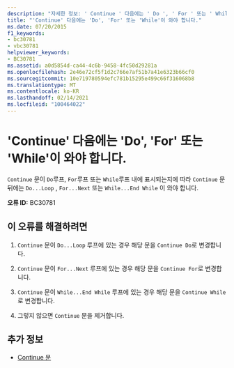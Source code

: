 ```yaml
---
description: "자세한 정보: ' Continue ' 다음에는 ' Do ', ' For ' 또는 ' While '이와 야 합니다."
title: "'Continue' 다음에는 'Do', 'For' 또는 'While'이 와야 합니다."
ms.date: 07/20/2015
f1_keywords:
- bc30781
- vbc30781
helpviewer_keywords:
- BC30781
ms.assetid: a0d5854d-ca44-4c6b-9458-4fc50d29281a
ms.openlocfilehash: 2e46e72cf5f1d2c766e7af51b7a41e6323b66cf0
ms.sourcegitcommit: 10e719780594efc781b15295e499c66f316068b8
ms.translationtype: MT
ms.contentlocale: ko-KR
ms.lasthandoff: 02/14/2021
ms.locfileid: "100464022"
---
```

# <a name="continue-must-be-followed-by-do-for-or-while"></a>'Continue' 다음에는 'Do', 'For' 또는 'While'이 와야 합니다.

`Continue` 문이 `Do`루프, `For`루프 또는 `While`루프 내에 표시되는지에 따라 `Continue` 문 뒤에는 `Do...Loop` , `For...Next` 또는 `While...End While` 이 와야 합니다.  
  
 **오류 ID:** BC30781  
  
## <a name="to-correct-this-error"></a>이 오류를 해결하려면  
  
1. `Continue` 문이 `Do...Loop` 루프에 있는 경우 해당 문을 `Continue Do`로 변경합니다.  
  
2. `Continue` 문이 `For...Next` 루프에 있는 경우 해당 문을 `Continue For`로 변경합니다.  
  
3. `Continue` 문이 `While...End While` 루프에 있는 경우 해당 문을 `Continue While`로 변경합니다.  
  
4. 그렇지 않으면 `Continue` 문을 제거합니다.  
  
## <a name="see-also"></a>추가 정보

- [Continue 문](../language-reference/statements/continue-statement.md)
